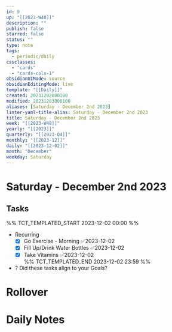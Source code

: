 ```yaml
---
id: 9
up: "[[2023-W48]]"
description: ""
publish: false
starred: false
status: ""
type: note
tags:
  - periodic/daily
cssclasses:
  - "cards"
  - "cards-cols-1"
obsidianUIMode: source
obsidianEditingMode: live
template: "[[Daily]]"
created: 20231202000100
modified: 20231203000100
aliases: [Saturday - December 2nd 2023]
linter-yaml-title-alias: Saturday - December 2nd 2023
title: Saturday - December 2nd 2023
week: "[[2023-W48]]"
yearly: "[[2023]]"
quarterly: "[[2023-Q4]]"
monthly: "[[2023-12]]"
daily: "[[2023-12-02]]"
month: "December"
weekday: Saturday
---
```


# Saturday - December 2nd 2023

## Tasks

%% TCT_TEMPLATED_START 2023-12-02 00:00 %%
* Recurring
    - [x] Go Exercise - Morning ✅2023-12-02
    - [x] Fill Up/Drink Water Bottles ✅2023-12-02
    - [x] Take Vitamins ✅2023-12-02  
%% TCT_TEMPLATED_END 2023-12-02 23:59 %%
* ? Did these tasks align to your Goals?

# Rollover

# Daily Notes
